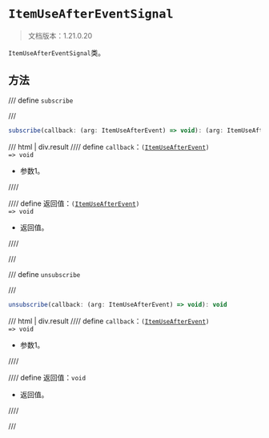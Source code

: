 # `ItemUseAfterEventSignal`

> 文档版本：1.21.0.20

`ItemUseAfterEventSignal`类。

## 方法

/// define
`subscribe`


///

```js
subscribe(callback: (arg: ItemUseAfterEvent) => void): (arg: ItemUseAfterEvent) => void
```

/// html | div.result
//// define
`callback`：<code>(<a href="../itemuseafterevent/">ItemUseAfterEvent</a>) =&gt; void</code>

- 参数1。


////

//// define
返回值：<code>(<a href="../itemuseafterevent/">ItemUseAfterEvent</a>) =&gt; void</code>

- 返回值。


////

///


/// define
`unsubscribe`


///

```js
unsubscribe(callback: (arg: ItemUseAfterEvent) => void): void
```

/// html | div.result
//// define
`callback`：<code>(<a href="../itemuseafterevent/">ItemUseAfterEvent</a>) =&gt; void</code>

- 参数1。


////

//// define
返回值：`void`

- 返回值。


////

///

